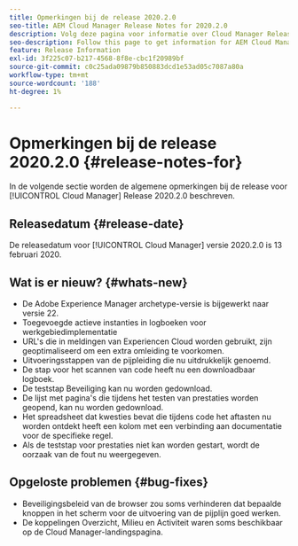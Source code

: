 ```yaml
---
title: Opmerkingen bij de release 2020.2.0
seo-title: AEM Cloud Manager Release Notes for 2020.2.0
description: Volg deze pagina voor informatie over Cloud Manager Release 2020.2.0
seo-description: Follow this page to get information for AEM Cloud Manager Release 2020.2.0
feature: Release Information
exl-id: 3f225c07-b217-4568-8f8e-cbc1f20989bf
source-git-commit: c0c25ada09879b850883dcd1e53ad05c7087a80a
workflow-type: tm+mt
source-wordcount: '188'
ht-degree: 1%

---
```


# Opmerkingen bij de release 2020.2.0 {#release-notes-for}

In de volgende sectie worden de algemene opmerkingen bij de release voor [!UICONTROL Cloud Manager] Release 2020.2.0 beschreven.

## Releasedatum {#release-date}

De releasedatum voor [!UICONTROL Cloud Manager] versie 2020.2.0 is 13 februari 2020.

## Wat is er nieuw? {#whats-new}

* De Adobe Experience Manager archetype-versie is bijgewerkt naar versie 22.
* Toegevoegde actieve instanties in logboeken voor werkgebiedimplementatie
* URL&#39;s die in meldingen van Experiencen Cloud worden gebruikt, zijn geoptimaliseerd om een extra omleiding te voorkomen.
* Uitvoeringsstappen van de pijpleiding die nu uitdrukkelijk genoemd.
* De stap voor het scannen van code heeft nu een downloadbaar logboek.
* De teststap Beveiliging kan nu worden gedownload.
* De lijst met pagina&#39;s die tijdens het testen van prestaties worden geopend, kan nu worden gedownload.
* Het spreadsheet dat kwesties bevat die tijdens code het aftasten nu worden ontdekt heeft een kolom met een verbinding aan documentatie voor de specifieke regel.
* Als de teststap voor prestaties niet kan worden gestart, wordt de oorzaak van de fout nu weergegeven.

## Opgeloste problemen {#bug-fixes}

* Beveiligingsbeleid van de browser zou soms verhinderen dat bepaalde knoppen in het scherm voor de uitvoering van de pijplijn goed werken.
* De koppelingen Overzicht, Milieu en Activiteit waren soms beschikbaar op de Cloud Manager-landingspagina.
